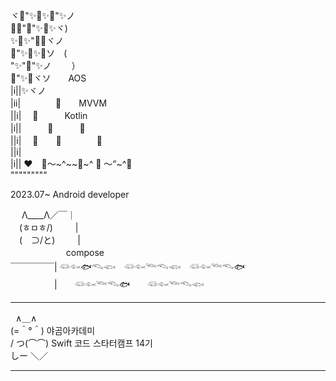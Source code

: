 ヾ🌸"✨🌸✨🌸"✨ノ<br/>
🌸✨"🌸"✨🌸✨ヾ)<br/>
✨🌸✨"🌸✨ヾノ<br/>
🌸"✨🌸✨🌸ソ　(<br/>
"✨"🌸"✨ノ 　　）<br/>
🌸"✨🌸ヾソ　　AOS<br/>
|i||✨ヾノ<br/>
|ii|　　　　🌸　　MVVM<br/>
||i| 　🌸　　　Kotlin<br/>
|i||　　　🌸　　　🌸<br/>
||i| 　🌸　　🌸　　　　🌸<br/>
||i|<br/>
|i|| ❤　🌷～~^~~🌷~^ 🌷 ～“~^🌷<br/>
"""""""""<br/>

2023.07~ Android developer


 　&nbsp;Λ____Λ／￣｜<br/>
　(ㅎㅁㅎ/)　　 &nbsp;|<br/>
　(　⊃/と)　　  &nbsp;|   <br/>
　&nbsp;&nbsp;&nbsp;&nbsp;&nbsp;&nbsp;&nbsp;&nbsp;&nbsp;&nbsp;&nbsp;&nbsp;&nbsp;&nbsp;&nbsp;&nbsp;&nbsp;&nbsp;&nbsp;compose<br/>
￣￣￣￣￣| 𓆛𓆜🐟𓆞𓆟　𓆛𓆜𓆝𓆞𓆟　𓆛𓆜𓆝𓆞🐟　<br/>
　　　　　|　　𓆛𓆜𓆝𓆞🐟　　𓆛𓆜𓆝𓆞𓆟 <br/>

-----------------------------------------------------------
&nbsp;&nbsp;∧＿∧<br/>
(=＾°＾) 야곰아카데미<br/>
/ つ(⌒⌒) Swift 코드 스타터캠프 14기<br/>
しー ＼／<br/>

----


